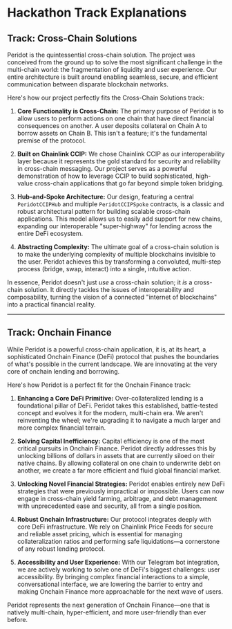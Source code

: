 # Hackathon Track Explanations

## Track: Cross-Chain Solutions

Peridot is the quintessential cross-chain solution. The project was conceived from the ground up to solve the most significant challenge in the multi-chain world: the fragmentation of liquidity and user experience. Our entire architecture is built around enabling seamless, secure, and efficient communication between disparate blockchain networks.

Here's how our project perfectly fits the Cross-Chain Solutions track:

1.  **Core Functionality is Cross-Chain:** The primary purpose of Peridot is to allow users to perform actions on one chain that have direct financial consequences on another. A user deposits collateral on Chain A to borrow assets on Chain B. This isn't a feature; it's the fundamental premise of the protocol.

2.  **Built on Chainlink CCIP:** We chose Chainlink CCIP as our interoperability layer because it represents the gold standard for security and reliability in cross-chain messaging. Our project serves as a powerful demonstration of how to leverage CCIP to build sophisticated, high-value cross-chain applications that go far beyond simple token bridging.

3.  **Hub-and-Spoke Architecture:** Our design, featuring a central `PeridotCCIPHub` and multiple `PeridotCCIPSpoke` contracts, is a classic and robust architectural pattern for building scalable cross-chain applications. This model allows us to easily add support for new chains, expanding our interoperable "super-highway" for lending across the entire DeFi ecosystem.

4.  **Abstracting Complexity:** The ultimate goal of a cross-chain solution is to make the underlying complexity of multiple blockchains invisible to the user. Peridot achieves this by transforming a convoluted, multi-step process (bridge, swap, interact) into a single, intuitive action.

In essence, Peridot doesn't just _use_ a cross-chain solution; it _is_ a cross-chain solution. It directly tackles the issues of interoperability and composability, turning the vision of a connected "internet of blockchains" into a practical financial reality.

---

## Track: Onchain Finance

While Peridot is a powerful cross-chain application, it is, at its heart, a sophisticated Onchain Finance (DeFi) protocol that pushes the boundaries of what's possible in the current landscape. We are innovating at the very core of onchain lending and borrowing.

Here's how Peridot is a perfect fit for the Onchain Finance track:

1.  **Enhancing a Core DeFi Primitive:** Over-collateralized lending is a foundational pillar of DeFi. Peridot takes this established, battle-tested concept and evolves it for the modern, multi-chain era. We aren't reinventing the wheel; we're upgrading it to navigate a much larger and more complex financial terrain.

2.  **Solving Capital Inefficiency:** Capital efficiency is one of the most critical pursuits in Onchain Finance. Peridot directly addresses this by unlocking billions of dollars in assets that are currently siloed on their native chains. By allowing collateral on one chain to underwrite debt on another, we create a far more efficient and fluid global financial market.

3.  **Unlocking Novel Financial Strategies:** Peridot enables entirely new DeFi strategies that were previously impractical or impossible. Users can now engage in cross-chain yield farming, arbitrage, and debt management with unprecedented ease and security, all from a single position.

4.  **Robust Onchain Infrastructure:** Our protocol integrates deeply with core DeFi infrastructure. We rely on Chainlink Price Feeds for secure and reliable asset pricing, which is essential for managing collateralization ratios and performing safe liquidations—a cornerstone of any robust lending protocol.

5.  **Accessibility and User Experience:** With our Telegram bot integration, we are actively working to solve one of DeFi's biggest challenges: user accessibility. By bringing complex financial interactions to a simple, conversational interface, we are lowering the barrier to entry and making Onchain Finance more approachable for the next wave of users.

Peridot represents the next generation of Onchain Finance—one that is natively multi-chain, hyper-efficient, and more user-friendly than ever before.
